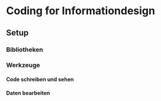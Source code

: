 # Coding for Informationdesign
## Setup
### Bibliotheken
### Werkzeuge
#### Code schreiben und sehen
#### Daten bearbeiten 

### 
